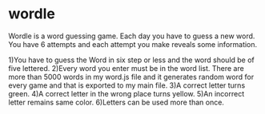 # wordle


Wordle is a word guessing game. Each day you have to guess a new word. You have 6 attempts and each attempt you make reveals some information.

1)You have to guess the Word in six step or less and the word should be of five lettered.
2)Every word you enter must be in the word list. There are more than 5000 words in my word.js file and it generates random word for every game and that is exported to my main file.
3)A correct letter turns green.
4)A correct letter in the wrong place turns yellow.
5)An incorrect letter remains same color.
6)Letters can be used more than once.
